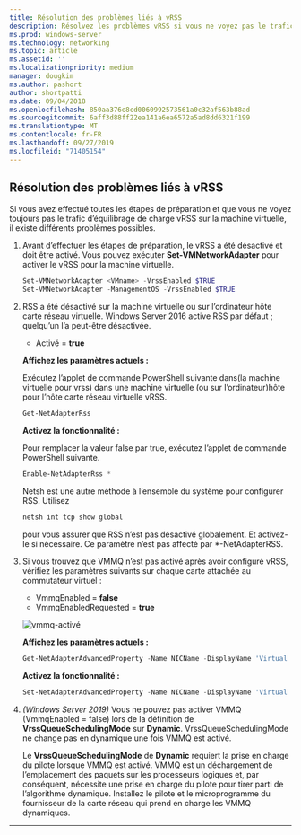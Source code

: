 ```yaml
---
title: Résolution des problèmes liés à vRSS
description: Résolvez les problèmes vRSS si vous ne voyez pas le trafic d’équilibrage de charge vRSS sur la machine virtuelle.
ms.prod: windows-server
ms.technology: networking
ms.topic: article
ms.assetid: ''
ms.localizationpriority: medium
manager: dougkim
ms.author: pashort
author: shortpatti
ms.date: 09/04/2018
ms.openlocfilehash: 850aa376e8cd0060992573561a0c32af563b88ad
ms.sourcegitcommit: 6aff3d88ff22ea141a6ea6572a5ad8dd6321f199
ms.translationtype: MT
ms.contentlocale: fr-FR
ms.lasthandoff: 09/27/2019
ms.locfileid: "71405154"
---
```

## <a name="resolve-vrss-issues"></a>Résolution des problèmes liés à vRSS

Si vous avez effectué toutes les étapes de préparation et que vous ne voyez toujours pas le trafic d’équilibrage de charge vRSS sur la machine virtuelle, il existe différents problèmes possibles.

1. Avant d’effectuer les étapes de préparation, le vRSS a été désactivé et doit être activé. Vous pouvez exécuter **Set-VMNetworkAdapter** pour activer le vRSS pour la machine virtuelle.

   ```PowerShell
   Set-VMNetworkAdapter <VMname> -VrssEnabled $TRUE
   Set-VMNetworkAdapter -ManagementOS -VrssEnabled $TRUE
   ```

2. RSS a été désactivé sur la machine virtuelle ou sur l’ordinateur hôte carte réseau virtuelle. Windows Server 2016 active RSS par défaut ; quelqu’un l’a peut-être désactivée. 

   - Activé = **true**

   **Affichez les paramètres actuels :** 

   Exécutez l’applet de commande PowerShell suivante dans\(la machine virtuelle pour vrss\) dans une machine virtuelle \(ou sur l’ordinateur\)hôte pour l’hôte carte réseau virtuelle vRSS.

   ```PowerShell
   Get-NetAdapterRss
   ```

   **Activez la fonctionnalité :** 

   Pour remplacer la valeur false par true, exécutez l’applet de commande PowerShell suivante.

   ```PowerShell
   Enable-NetAdapterRss *
   ```
   
   Netsh est une autre méthode à l’ensemble du système pour configurer RSS. Utilisez 
   
    ```cmd
   netsh int tcp show global
   ```
   
   pour vous assurer que RSS n’est pas désactivé globalement. Et activez-le si nécessaire. Ce paramètre n’est pas affecté par *-NetAdapterRSS.

3. Si vous trouvez que VMMQ n’est pas activé après avoir configuré vRSS, vérifiez les paramètres suivants sur chaque carte attachée au commutateur virtuel :

   - VmmqEnabled = **false**
   - VmmqEnabledRequested = **true**

   ![vmmq-activé](../../media/vmmq-enabled.png)

   **Affichez les paramètres actuels :** 

   ```PowerShell
   Get-NetAdapterAdvancedProperty -Name NICName -DisplayName 'Virtual Switch RSS'
   ```

   **Activez la fonctionnalité :** 

   ```PowerShell
   Set-NetAdapterAdvancedProperty -Name NICName -DisplayName 'Virtual Switch RSS' -DisplayValue Enabled”
   ```
 
4. _(Windows Server 2019)_ Vous ne pouvez pas activer VMMQ (VmmqEnabled = false) lors de la définition de **VrssQueueSchedulingMode** sur **Dynamic**. VrssQueueSchedulingMode ne change pas en dynamique une fois VMMQ est activé.<p>Le **VrssQueueSchedulingMode** de **Dynamic** requiert la prise en charge du pilote lorsque VMMQ est activé.  VMMQ est un déchargement de l’emplacement des paquets sur les processeurs logiques et, par conséquent, nécessite une prise en charge du pilote pour tirer parti de l’algorithme dynamique.  Installez le pilote et le microprogramme du fournisseur de la carte réseau qui prend en charge les VMMQ dynamiques.



---
